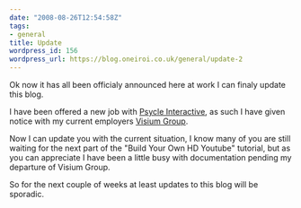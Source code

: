 ```yaml
---
date: "2008-08-26T12:54:58Z"
tags:
- general
title: Update
wordpress_id: 156
wordpress_url: https://blog.oneiroi.co.uk/general/update-2
---
```

Ok now it has all been officialy announced here at work I can finaly update this blog.

I have been offered a new job with <a href="https://www.psycle.com/en/">Psycle Interactive</a>, as such I have given notice with my current employers <a href="https://www.visiumgroup.com/">Visium Group</a>.

Now I can update you with the current situation, I know many of you are still waiting for the next part of the "Build Your Own HD Youtube" tutorial, but as you can appreciate I have been a little busy with documentation pending my departure of Visium Group.

So for the next couple of weeks at least updates to this blog will be sporadic.
